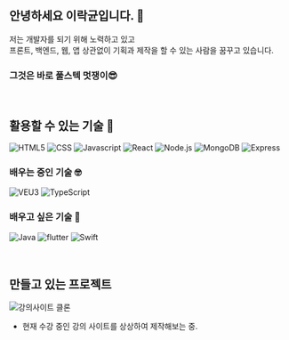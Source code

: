 ## 안녕하세요 이락균입니다. 👋

저는 개발자를 되기 위해 노력하고 있고  
프론트, 백엔드, 웹, 앱 상관없이 기획과 제작을 할 수 있는 사람을 꿈꾸고 있습니다.
### 그것은 바로 풀스텍 멋쟁이😎


<br/>

## 활용할 수 있는 기술 🤟  
![HTML5](https://img.shields.io/badge/HTML5-FFF?style=for-the-badge&logo=HTML5)
![CSS](https://img.shields.io/badge/CSS3-1965E2?style=for-the-badge&logo=css3)
![Javascript](https://img.shields.io/badge/Javascript-CE4124?style=for-the-badge&logo=javascript)
![React](https://img.shields.io/badge/React-237BF3?style=for-the-badge&logo=React)
![Node.js](https://img.shields.io/badge/Node.js-fff?style=for-the-badge&logo=node.js)
![MongoDB](https://img.shields.io/badge/mongo%20db-1A8C45?style=for-the-badge&logo=mongodb)
![Express](https://img.shields.io/badge/express-5E0340?style=for-the-badge&logo=express)

### 배우는 중인 기술 🤓
![VEU3](https://img.shields.io/badge/Vue3-FFF?style=for-the-badge&logo=vue.js)
![TypeScript](https://img.shields.io/badge/Typescript-FFF?style=for-the-badge&logo=typescript)


### 배우고 싶은 기술 🧩
![Java](https://img.shields.io/badge/Java-FFF?style=for-the-badge&logo=java)
![flutter](https://img.shields.io/badge/flutter-2278ec?style=for-the-badge&logo=flutter)
![Swift](https://img.shields.io/badge/Swift-fff?style=for-the-badge&logo=swift)

<br/>

## 만들고 있는 프로젝트
![강의사이트 클론](https://github.com/Newbie-Alert/Imitation_codingApple)  
- 현재 수강 중인 강의 사이트를 상상하여 제작해보는 중.

<!--
**Newbie-Alert/Newbie-Alert** is a ✨ _special_ ✨ repository because its `README.md` (this file) appears on your GitHub profile.

Here are some ideas to get you started:

- 🔭 I’m currently working on ...
- 🌱 I’m currently learning ...
- 👯 I’m looking to collaborate on ...
- 🤔 I’m looking for help with ...
- 💬 Ask me about ...
- 📫 How to reach me: ...
- 😄 Pronouns: ...
- ⚡ Fun fact: ...
-->
